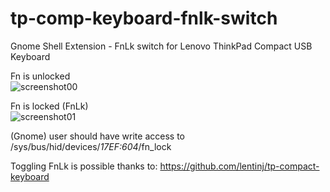 # tp-comp-keyboard-fnlk-switch
Gnome Shell Extension - FnLk switch for Lenovo ThinkPad Compact USB Keyboard 


Fn is unlocked\
![screenshot00](https://github.com/goloshubov/tp-comp-keyboard-fnlk-switch/blob/master/about/screenshots/ss00.png)

Fn is locked (FnLk)\
![screenshot01](https://github.com/goloshubov/tp-comp-keyboard-fnlk-switch/blob/master/about/screenshots/ss01.png)

(Gnome) user should have write access to /sys/bus/hid/devices/*17EF\:604*/fn_lock


Toggling FnLk is possible thanks to:
https://github.com/lentinj/tp-compact-keyboard
